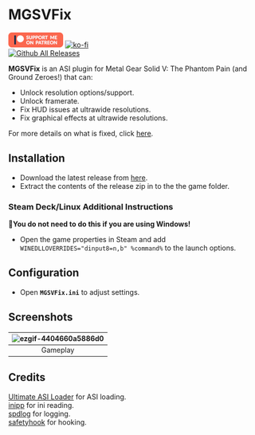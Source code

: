 # MGSVFix
[![Patreon-Button](https://github.com/Lyall/MGSVFix/blob/main/.github/Patreon-Button.png?raw=true)](https://www.patreon.com/Wintermance) 
[![ko-fi](https://ko-fi.com/img/githubbutton_sm.svg)](https://ko-fi.com/W7W01UAI9)<br />
[![Github All Releases](https://img.shields.io/github/downloads/Lyall/MGSVFix/total.svg)](https://github.com/Lyall/MGSVFix/releases)

**MGSVFix** is an ASI plugin for Metal Gear Solid V: The Phantom Pain (and Ground Zeroes!) that can:
- Unlock resolution options/support.
- Unlock framerate.
- Fix HUD issues at ultrawide resolutions.
- Fix graphical effects at ultrawide resolutions.

For more details on what is fixed, click [here](https://github.com/Lyall/MGSVFix/blob/main/Fixes.md).

## Installation  
- Download the latest release from [here](https://github.com/Lyall/MGSVFix/releases). 
- Extract the contents of the release zip in to the the game folder.  

### Steam Deck/Linux Additional Instructions
🚩**You do not need to do this if you are using Windows!**  
- Open the game properties in Steam and add `WINEDLLOVERRIDES="dinput8=n,b" %command%` to the launch options.  

## Configuration
- Open **`MGSVFix.ini`** to adjust settings.

## Screenshots
| ![ezgif-4404660a5886d0](https://github.com/user-attachments/assets/58f40f24-1306-49e7-b4cd-1b90feacd2f3) |
|:--:|
| Gameplay |

## Credits
[Ultimate ASI Loader](https://github.com/ThirteenAG/Ultimate-ASI-Loader) for ASI loading. <br />
[inipp](https://github.com/mcmtroffaes/inipp) for ini reading. <br />
[spdlog](https://github.com/gabime/spdlog) for logging. <br />
[safetyhook](https://github.com/cursey/safetyhook) for hooking.

